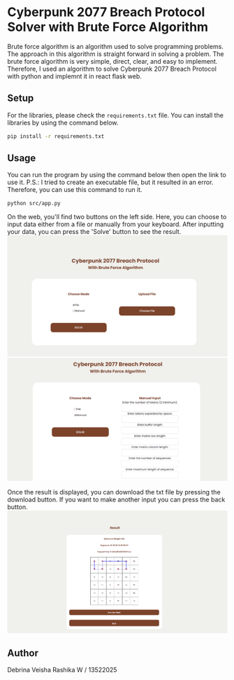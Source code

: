 # Cyberpunk 2077 Breach Protocol Solver with Brute Force Algorithm
Brute force algorithm is an algorithm used to solve programming problems. The approach in this algorithm is straight forward in solving a problem. The brute force algorithm is very simple, direct, clear, and easy to implement. Therefore, I used an algorithm to solve Cyberpunk 2077 Breach Protocol with python and implemnt it in react flask web.

## Setup

For the libraries, please check the `requirements.txt` file. You can install the libraries by using the command below.

```bash
pip install -r requirements.txt
```

## Usage
You can run the program by using the command below then open the link to use it.
P.S.: I tried to create an executable file, but it resulted in an error. Therefore, you can use this command to run it.

```bash
python src/app.py
```

On the web, you'll find two buttons on the left side. Here, you can choose to input data either from a file or manually from your keyboard. After inputting your data, you can press the 'Solve' button to see the result. 
<img src="/img/1.png/">
<img src="/img/2.png/">

Once the result is displayed, you can download the txt file by pressing the download button. If you want to make another input you can press the back button.
<img src="/img/3.png/">

## Author
Debrina Veisha Rashika W / 13522025
